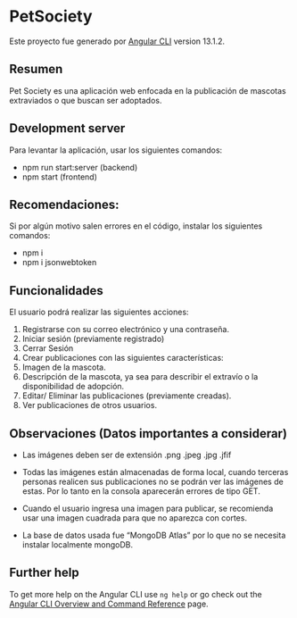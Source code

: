 # PetSociety

Este proyecto fue generado por [Angular CLI](https://github.com/angular/angular-cli) version 13.1.2.

## Resumen
Pet Society es una aplicación web enfocada en la publicación de mascotas extraviados o que buscan ser adoptados.

## Development server

Para levantar la aplicación,  usar  los siguientes comandos:
- npm run start:server (backend)
- npm start (frontend)

## Recomendaciones:
Si por algún motivo salen errores en el código, instalar los siguientes comandos:
- npm i
- npm i jsonwebtoken

## Funcionalidades
El usuario podrá realizar las siguientes acciones:
1. Registrarse con su correo electrónico y una contraseña.
2. Iniciar sesión (previamente registrado)
3. Cerrar Sesión
4. Crear publicaciones con las siguientes características:
5. Imagen de la mascota.
6. Descripción de la mascota, ya sea para describir el extravío o la disponibilidad de adopción.
7. Editar/ Eliminar las publicaciones (previamente creadas).
8. Ver publicaciones de otros usuarios.

## Observaciones (Datos importantes a considerar)

- Las imágenes deben ser de extensión .png .jpeg .jpg .jfif

- Todas las imágenes están almacenadas de forma local, cuando terceras personas realicen sus publicaciones no se podrán ver las imágenes de estas. Por lo tanto en la consola aparecerán errores de tipo GET. 

- Cuando el usuario ingresa una imagen para publicar,  se recomienda usar una imagen cuadrada para que no aparezca con cortes.

- La base de datos usada fue “MongoDB Atlas” por lo que no se necesita instalar localmente mongoDB.


## Further help

To get more help on the Angular CLI use `ng help` or go check out the [Angular CLI Overview and Command Reference](https://angular.io/cli) page.
